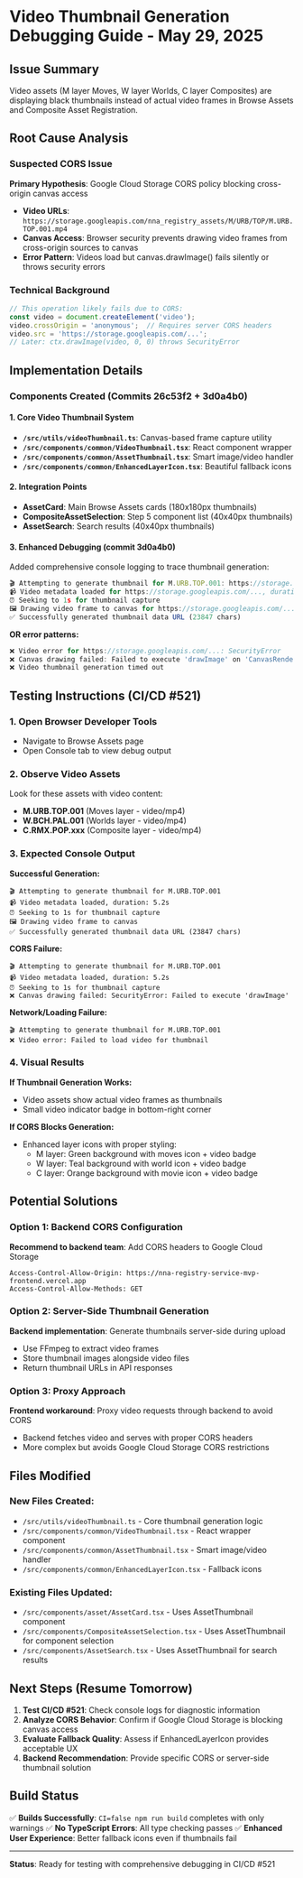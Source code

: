 # Video Thumbnail Generation Debugging Guide - May 29, 2025

## Issue Summary
Video assets (M layer Moves, W layer Worlds, C layer Composites) are displaying black thumbnails instead of actual video frames in Browse Assets and Composite Asset Registration.

## Root Cause Analysis

### Suspected CORS Issue
**Primary Hypothesis**: Google Cloud Storage CORS policy blocking cross-origin canvas access
- **Video URLs**: `https://storage.googleapis.com/nna_registry_assets/M/URB/TOP/M.URB.TOP.001.mp4`
- **Canvas Access**: Browser security prevents drawing video frames from cross-origin sources to canvas
- **Error Pattern**: Videos load but canvas.drawImage() fails silently or throws security errors

### Technical Background
```javascript
// This operation likely fails due to CORS:
const video = document.createElement('video');
video.crossOrigin = 'anonymous';  // Requires server CORS headers
video.src = 'https://storage.googleapis.com/...';
// Later: ctx.drawImage(video, 0, 0) throws SecurityError
```

## Implementation Details

### Components Created (Commits 26c53f2 + 3d0a4b0)

#### 1. Core Video Thumbnail System
- **`/src/utils/videoThumbnail.ts`**: Canvas-based frame capture utility
- **`/src/components/common/VideoThumbnail.tsx`**: React component wrapper
- **`/src/components/common/AssetThumbnail.tsx`**: Smart image/video handler
- **`/src/components/common/EnhancedLayerIcon.tsx`**: Beautiful fallback icons

#### 2. Integration Points
- **AssetCard**: Main Browse Assets cards (180x180px thumbnails)
- **CompositeAssetSelection**: Step 5 component list (40x40px thumbnails)  
- **AssetSearch**: Search results (40x40px thumbnails)

#### 3. Enhanced Debugging (commit 3d0a4b0)
Added comprehensive console logging to trace thumbnail generation:

```javascript
🎬 Attempting to generate thumbnail for M.URB.TOP.001: https://storage.googleapis.com/...
📹 Video metadata loaded for https://storage.googleapis.com/..., duration: 5.2s  
⏰ Seeking to 1s for thumbnail capture
🖼️ Drawing video frame to canvas for https://storage.googleapis.com/...
✅ Successfully generated thumbnail data URL (23847 chars)
```

**OR error patterns:**
```javascript
❌ Video error for https://storage.googleapis.com/...: SecurityError
❌ Canvas drawing failed: Failed to execute 'drawImage' on 'CanvasRenderingContext2D'
❌ Video thumbnail generation timed out
```

## Testing Instructions (CI/CD #521)

### 1. Open Browser Developer Tools
- Navigate to Browse Assets page
- Open Console tab to view debug output

### 2. Observe Video Assets  
Look for these assets with video content:
- **M.URB.TOP.001** (Moves layer - video/mp4)
- **W.BCH.PAL.001** (Worlds layer - video/mp4)
- **C.RMX.POP.xxx** (Composite layer - video/mp4)

### 3. Expected Console Output
**Successful Generation:**
```
🎬 Attempting to generate thumbnail for M.URB.TOP.001
📹 Video metadata loaded, duration: 5.2s
⏰ Seeking to 1s for thumbnail capture  
🖼️ Drawing video frame to canvas
✅ Successfully generated thumbnail data URL (23847 chars)
```

**CORS Failure:**
```
🎬 Attempting to generate thumbnail for M.URB.TOP.001
📹 Video metadata loaded, duration: 5.2s
⏰ Seeking to 1s for thumbnail capture
❌ Canvas drawing failed: SecurityError: Failed to execute 'drawImage'
```

**Network/Loading Failure:**
```
🎬 Attempting to generate thumbnail for M.URB.TOP.001
❌ Video error: Failed to load video for thumbnail
```

### 4. Visual Results

**If Thumbnail Generation Works:**
- Video assets show actual video frames as thumbnails
- Small video indicator badge in bottom-right corner

**If CORS Blocks Generation:**
- Enhanced layer icons with proper styling:
  - M layer: Green background with moves icon + video badge
  - W layer: Teal background with world icon + video badge  
  - C layer: Orange background with movie icon + video badge

## Potential Solutions

### Option 1: Backend CORS Configuration
**Recommend to backend team**: Add CORS headers to Google Cloud Storage
```
Access-Control-Allow-Origin: https://nna-registry-service-mvp-frontend.vercel.app
Access-Control-Allow-Methods: GET
```

### Option 2: Server-Side Thumbnail Generation
**Backend implementation**: Generate thumbnails server-side during upload
- Use FFmpeg to extract video frames
- Store thumbnail images alongside video files
- Return thumbnail URLs in API responses

### Option 3: Proxy Approach
**Frontend workaround**: Proxy video requests through backend to avoid CORS
- Backend fetches video and serves with proper CORS headers
- More complex but avoids Google Cloud Storage CORS restrictions

## Files Modified

### New Files Created:
- `/src/utils/videoThumbnail.ts` - Core thumbnail generation logic
- `/src/components/common/VideoThumbnail.tsx` - React wrapper component
- `/src/components/common/AssetThumbnail.tsx` - Smart image/video handler
- `/src/components/common/EnhancedLayerIcon.tsx` - Fallback icons

### Existing Files Updated:
- `/src/components/asset/AssetCard.tsx` - Uses AssetThumbnail component
- `/src/components/CompositeAssetSelection.tsx` - Uses AssetThumbnail for component selection
- `/src/components/AssetSearch.tsx` - Uses AssetThumbnail for search results

## Next Steps (Resume Tomorrow)

1. **Test CI/CD #521**: Check console logs for diagnostic information
2. **Analyze CORS Behavior**: Confirm if Google Cloud Storage is blocking canvas access
3. **Evaluate Fallback Quality**: Assess if EnhancedLayerIcon provides acceptable UX
4. **Backend Recommendation**: Provide specific CORS or server-side thumbnail solution

## Build Status
✅ **Builds Successfully**: `CI=false npm run build` completes with only warnings
✅ **No TypeScript Errors**: All type checking passes
✅ **Enhanced User Experience**: Better fallback icons even if thumbnails fail

---

**Status**: Ready for testing with comprehensive debugging in CI/CD #521